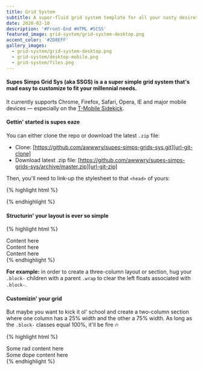 ```yaml
---
title: Grid System
subtitle: A super-fluid grid system template for all your nasty desires.
date: 2020-02-10
description: '#Front-End #HTML #SCSS'
featured_image: grid-system/grid-system-desktop.png
accent_color: '#2D8EFF'
gallery_images:
  - grid-system/grid-system-desktop.png
  - grid-system/desktop-mobile.png
  - grid-system/files.png
---
```


#### **Supes Simps Grid Sys** (aka SSGS) is a a super simple grid system that's mad easy to customize to fit your millennial needs.

It currently supports Chrome, Firefox, Safari, Opera, IE and major mobile devices — especially on the [T-Mobile Sidekick][url-tmobile-sidekick].

#### Gettin' started is supes eaze

You can either clone the repo or download the latest `.zip` file:

- Clone: [https://github.com/awwwry/supes-simps-grids-sys.git][url-git-clone]
- Download latest .zip file: [https://github.com/awwwry/supes-simps-grids-sys/archive/master.zip][url-git-zip]

Then, you'll need to link-up the stylesheet to that `<head>` of yours:

{% highlight html %}
<link rel="stylesheet" type="text/css" href="style/sheet.css">
{% endhighlight %}

#### Structurin' your layout is ever so simple

{% highlight html %}
<div class="wrap">
	<div class="block-3">Content here</div>
	<div class="block-3">Content here</div>
	<div class="block-3">Content here</div>
</div>
{% endhighlight %}

**For example:** in order to create a three-column layout or section, hug your `.block-` children with a parent `.wrap` to clear the left floats associated with `.block-`.

#### Customizin' your grid

But maybe you want to kick it ol' school and create a two-column section where one column has a 25% width and the other a 75% width. As long as the `.block-` classes equal 100%, it'll be fire 🔥

{% highlight html %}
<div class="wrap">
    <div class="block-25">Some rad content here</div>
    <div class="block-75">Some dope content here</div>
</div>
{% endhighlight %}

[url-tmobile-sidekick]: https://www.t-mobile.com/brand/sidekick
[url-git-clone]: https://github.com/awwwry/supes-simps-grids-sys.git
[url-git-zip]: https://github.com/awwwry/supes-simps-grids-sys/archive/master.zip